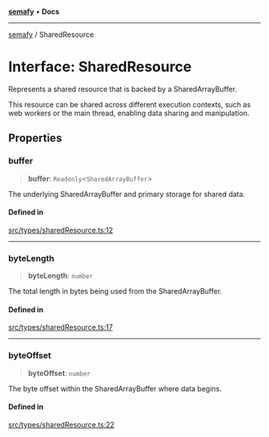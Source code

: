 [**semafy**](../README.md) • **Docs**

***

[semafy](../globals.md) / SharedResource

# Interface: SharedResource

Represents a shared resource that is backed by a SharedArrayBuffer.

This resource can be shared across different execution contexts, such as
web workers or the main thread, enabling data sharing and manipulation.

## Properties

### buffer

> **buffer**: `Readonly`\<`SharedArrayBuffer`\>

The underlying SharedArrayBuffer
and primary storage for shared data.

#### Defined in

[src/types/sharedResource.ts:12](https://github.com/havelessbemore/semafy/blob/8eba5886d3775a63da96eb7c166c6371edbbcfa1/src/types/sharedResource.ts#L12)

***

### byteLength

> **byteLength**: `number`

The total length in bytes being used from the SharedArrayBuffer.

#### Defined in

[src/types/sharedResource.ts:17](https://github.com/havelessbemore/semafy/blob/8eba5886d3775a63da96eb7c166c6371edbbcfa1/src/types/sharedResource.ts#L17)

***

### byteOffset

> **byteOffset**: `number`

The byte offset within the SharedArrayBuffer where data begins.

#### Defined in

[src/types/sharedResource.ts:22](https://github.com/havelessbemore/semafy/blob/8eba5886d3775a63da96eb7c166c6371edbbcfa1/src/types/sharedResource.ts#L22)
